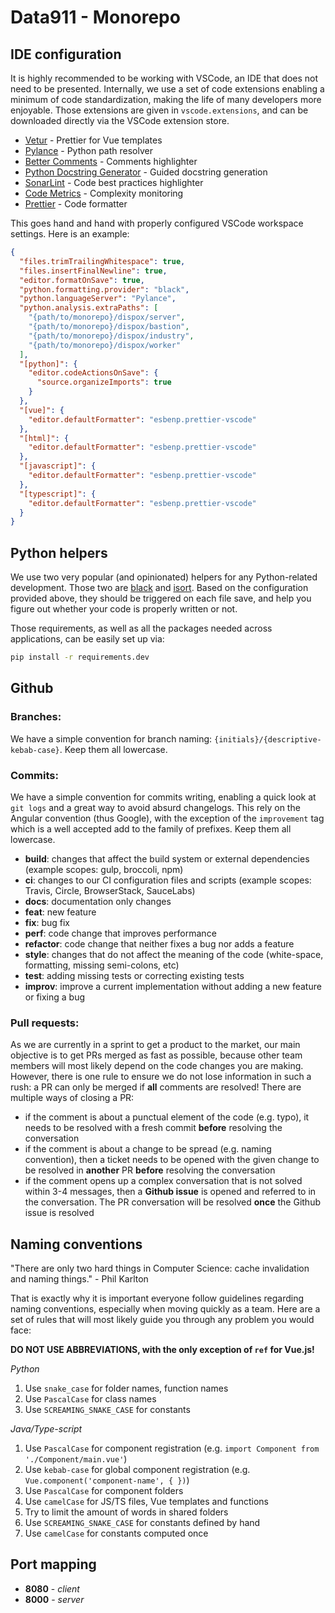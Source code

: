 # Data911 - Monorepo

## IDE configuration

It is highly recommended to be working with VSCode, an IDE that does not need to be presented. Internally, we use a set of code extensions enabling a minimum of code standardization, making the life of many developers more enjoyable. Those extensions are given in `vscode.extensions`, and can be downloaded directly via the VSCode extension store.

- [Vetur](https://marketplace.visualstudio.com/items?itemName=octref.vetur) - Prettier for Vue templates
- [Pylance](https://marketplace.visualstudio.com/items?itemName=ms-python.vscode-pylance) - Python path resolver
- [Better Comments](https://marketplace.visualstudio.com/items?itemName=aaron-bond.better-comments) - Comments highlighter
- [Python Docstring Generator](https://marketplace.visualstudio.com/items?itemName=njpwerner.autodocstring) - Guided docstring generation
- [SonarLint](https://marketplace.visualstudio.com/items?itemName=SonarSource.sonarlint-vscode) - Code best practices highlighter
- [Code Metrics](https://marketplace.visualstudio.com/items?itemName=kisstkondoros.vscode-codemetrics) - Complexity monitoring
- [Prettier](https://marketplace.visualstudio.com/items?itemName=esbenp.prettier-vscode) - Code formatter

This goes hand and hand with properly configured VSCode workspace settings. Here is an example:

```json
{
  "files.trimTrailingWhitespace": true,
  "files.insertFinalNewline": true,
  "editor.formatOnSave": true,
  "python.formatting.provider": "black",
  "python.languageServer": "Pylance",
  "python.analysis.extraPaths": [
    "{path/to/monorepo}/dispox/server",
    "{path/to/monorepo}/dispox/bastion",
    "{path/to/monorepo}/dispox/industry",
    "{path/to/monorepo}/dispox/worker"
  ],
  "[python]": {
    "editor.codeActionsOnSave": {
      "source.organizeImports": true
    }
  },
  "[vue]": {
    "editor.defaultFormatter": "esbenp.prettier-vscode"
  },
  "[html]": {
    "editor.defaultFormatter": "esbenp.prettier-vscode"
  },
  "[javascript]": {
    "editor.defaultFormatter": "esbenp.prettier-vscode"
  },
  "[typescript]": {
    "editor.defaultFormatter": "esbenp.prettier-vscode"
  }
}
```

## Python helpers

We use two very popular (and opinionated) helpers for any Python-related development. Those two are [black](https://pypi.org/project/black/) and [isort](https://pypi.org/project/isort/). Based on the configuration provided above, they should be triggered on each file save, and help you figure out whether your code is properly written or not.

Those requirements, as well as all the packages needed across applications, can be easily set up via:

```bash
pip install -r requirements.dev
```

## Github

### Branches:

We have a simple convention for branch naming: `{initials}/{descriptive-kebab-case}`. Keep them all lowercase.

### Commits:

We have a simple convention for commits writing, enabling a quick look at `git logs` and a great way to avoid absurd changelogs. This rely on the Angular convention (thus Google), with the exception of the `improvement` tag which is a well accepted add to the family of prefixes. Keep them all lowercase.

- **build**: changes that affect the build system or external dependencies (example scopes: gulp, broccoli, npm)
- **ci**: changes to our CI configuration files and scripts (example scopes: Travis, Circle, BrowserStack, SauceLabs)
- **docs**: documentation only changes
- **feat**: new feature
- **fix**: bug fix
- **perf**: code change that improves performance
- **refactor**: code change that neither fixes a bug nor adds a feature
- **style**: changes that do not affect the meaning of the code (white-space, formatting, missing semi-colons, etc)
- **test**: adding missing tests or correcting existing tests
- **improv**: improve a current implementation without adding a new feature or fixing a bug

### Pull requests:

As we are currently in a sprint to get a product to the market, our main objective is to get PRs merged as fast as possible, because other team members will most likely depend on the code changes you are making. However, there is one rule to ensure we do not lose information in such a rush: a PR can only be merged if **all** comments are resolved! There are multiple ways of closing a PR:

- if the comment is about a punctual element of the code (e.g. typo), it needs to be resolved with a fresh commit **before** resolving the conversation
- if the comment is about a change to be spread (e.g. naming convention), then a ticket needs to be opened with the given change to be resolved in **another** PR **before** resolving the conversation
- if the comment opens up a complex conversation that is not solved within 3-4 messages, then a **Github issue** is opened and referred to in the conversation. The PR conversation will be resolved **once** the Github issue is resolved

## Naming conventions

"There are only two hard things in Computer Science: cache invalidation and naming things." - Phil Karlton

That is exactly why it is important everyone follow guidelines regarding naming conventions, especially when moving quickly as a team. Here are a set of rules that will most likely guide you through any problem you would face:

**DO NOT USE ABBREVIATIONS, with the only exception of `ref` for Vue.js!**

_Python_

1. Use `snake_case` for folder names, function names
2. Use `PascalCase` for class names
3. Use `SCREAMING_SNAKE_CASE` for constants

_Java/Type-script_

1. Use `PascalCase` for component registration (e.g. `import Component from './Component/main.vue'`)
2. Use `kebab-case` for global component registration (e.g. `Vue.component('component-name', { })`)
3. Use `PascalCase` for component folders
4. Use `camelCase` for JS/TS files, Vue templates and functions
5. Try to limit the amount of words in shared folders
6. Use `SCREAMING_SNAKE_CASE` for constants defined by hand
7. Use `camelCase` for constants computed once

## Port mapping

- **8080** - _client_
- **8000** - _server_
